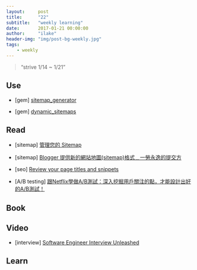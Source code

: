 ```yaml
---
layout:     post
title:      "22"
subtitle:   "weekly learning"
date:       2017-01-21 00:00:00
author:     "ilake"
header-img: "img/post-bg-weekly.jpg"
tags:
    - weekly
---
```

> “strive 1/14 ~ 1/21”

## Use

* <p>[gem] <a href="https://github.com/kjvarga/sitemap_generator">sitemap_generator</a></p>

* <p>[gem] <a href="https://github.com/lassebunk/dynamic_sitemaps">dynamic_sitemaps</a></p>

## Read

* <p>[sitemap] <a href="https://support.google.com/webmasters/answer/183668?hl=zh-Hant&ref_topic=4581190&authuser=0">管理您的 Sitemap</a></p>

* <p>[sitemap] <a href="http://www.wfublog.com/2015/01/blogger-sitemap-xml-atom-rss.html">Blogger 提供新的網站地圖(sitemap)格式﹍一勞永逸的提交方</a></p>

* <p>[seo] <a href="https://support.google.com/webmasters/answer/35624?authuser=2#1">Review your page titles and snippets</a></p>

* <p>[A/B testing] <a href="https://buzzorange.com/techorange/2017/01/19/website-ab-test/">跟Netflix學做A/B測試：深入挖掘用戶關注的點，才能設計出好的A/B測試！</a></p>

## Book

## Video

* <p>[interview] <a href="https://www.udemy.com/software-engineer-interview-unleashed/learn/v4/overview">Software Engineer Interview Unleashed</a></p>

## Learn
